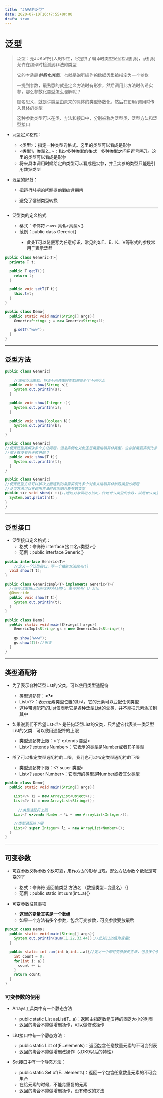 ```yaml
---
title: "JAVA的泛型"
date: 2020-07-10T16:47:55+08:00
draft: true
---
```


# 泛型

> 泛型：是JDK5中引入的特性，它提供了编译时类型安全检测机制，该机制允许在编译时检测到非法的类型
>
> 它的本质是***参数化类型***，也就是说所操作的数据类型被指定为一个参数
>
> 一提到参数，最熟悉的就是定义方法时有形参，然后调用此方法时传递实参，那么参数化类型怎么理解呢？
>
> 顾名思义，就是讲类型由原来的具体的类型参数化，然后在使用/调用时传入具体的类型
>
> 这种参数类型可以在类、方法和接口中，分别被称为泛型类、泛型方法和泛型接口

* 泛型定义格式：
  * <类型>：指定一种类型的格式。这里的类型可以看成是形参
  * <类型1，类型2...>：指定多种类型的格式，多种类型之间用逗号隔开。这里的类型可以看成是形参
  * 将来具体调用时候给定的类型可以看成是实参，并且实参的类型只能是引用数据类型

* 泛型的好处：

  * 把运行时期的问题提前到编译期间

  * 避免了强制类型转换

    ***

    

* 泛型类的定义格式
  * 格式：修饰符 class 类名<类型>{}
  * 范例：public class Generic<T>{}
    * 此处T可以随便写为任意标识，常见的如T、E、K、V等形式的参数常用于表示泛型

```java
public class Generic<T>{
  private T t;
  
  public T getT(){
    return t;
  }
  
  public void setT(T t){
    this.t=t;
  }
}
```

```java
public class Demo{
  public static void main(String[] args){
    Generic<String> g = new Generic<String>();
    
    g.setT("www");
  }
}
```

***

## 泛型方法

```java
public class Generic{
    
    //使用方法重载，传递不同类型的参数需要多个不同方法
  public void show(String s){
    System.out.println(s);
  }
  
  public void show(Integer i){
    System.out.println(i);
  }
  
  public void show(Boolean b){
    System.out.println(b);
  }
}
```

```java
public class Generic{
//使用泛型类解决多个方法问题，但是实例化对象还是需要指明具体类型，这样就需要实例化多个对象
//那么有没有办法改进呢？
  public void show(T t){
    System.out.println(t);
  }
}
```

```java
public class Generic{
//使用泛型方法可以解决上面遇到的需要实例化多个对象并指明具体参数类型的问题
//泛型方法可以在调用方法时再明确对象参数类型
public <T> void show(T t){//通过对象调用方法时，传递什么类型的参数，就是什么类型。
  System.out.println(t);
}
}
```

***

## 泛型接口

* 泛型接口定义格式：
  * 格式：修饰符 interface 接口名<类型>{}
  * 范例：public interface Generic<T>{}

```java
public interface Generic<T>{
    //定义一个泛型接口，写一个抽象方法show()
  void show(T t);
}
```

```java
public class GenericImpl<T> implements Generic<T>{
  //编写泛型接口的实现类XXXImpl，重写show（）方法
  @Override
  public void show(T t){
    System.out.println(t);
  }
}
```

```java
public class Demo{
  public static void main(Strings[] args){
    GenericImpl<String> gs = new GenericImpl<String>();
    
    gs.show("www");
    gs.show(11);//报错
  }
}
```

***

## 类型通配符

* 为了表示各种泛型List的父类，可以使用类型通配符
  * 类型通配符：***<?>***
  * List<?>：表示元素类型位置的List，它的元素可以匹配任何类型
  * 这种带通配符的List仅表示它是各种泛型List的父类，并不能把元素添加到其中

* 如果说我们不希望List<?> 是任何泛型List的父类，只希望它代表某一类泛型List的父类，可以使用通配符的上限
  * 类型通配符上限：<？ extends 类型>
  * List<? extends Number>：它表示的类型是Number或者其子类型

* 除了可以指定类型通配符的上限，我们也可以指定类型通配符的下限
  * 类型通配符下限：<? super 类型>
  * List<? super Number>：它表示的类型是Number或者其父类型

```java
public class Demo{
  public static void main(String[] args){
    
    List<?> li = new ArrayList<Object>();
    List<?> li = new ArrayList<String>();
    
      //类型通配符上限
    List<? extends Number> li = new ArrayList<Integer>();
      
    //类型通配符下限
    List<? super Integer> li = new ArrayList<Number>();
  }
}
```

***

## 可变参数

* 可变参数又称参数个数可变，用作方法的形参出现，那么方法参数个数就是可变的了
  * 格式：修饰符 返回值类型 方法名 （数据类型...变量名）｛｝
  * 范例：public static int sum(int...a){}

* 可变参数注意事项
  * **这里的变量其实是一个数组**
  * 如果一个方法有多个参数，包含可变参数，可变参数要放最后

```java
public class Demo{
  public static void main(String[] args){
    System.out.println(sum(11,22,33,44));//此处11的值为变量b
  }
  
  public static int sum(int b,int...a){//定义一个带可变参数的方法，包含多个参数，这里的int...a其实是一个数组
    int count = 0;
    for(int i: a){
      count += i;
    }
    return count;
  }
}
```

### 可变参数的使用

* Arrays工具类中有一个静态方法
  * public static <T> List <T> asList(T...a)：返回由指定数组支持的固定大小的列表
  * 返回的集合不能做增删操作，可以做修改操作

* List接口中有一个静态方法：
  * public static <E> List <E> of(E...elements)：返回包含任意数量元素的不可变列表
  * 返回的集合不能做增删改操作（JDK9以后的特性）

* Set接口中有一个静态方法：
  * public static <E> Set<E> of(E...elements)：返回一个包含任意数量元素的不可变集合
  * 在给元素的时候，不能给重复的元素
  * 返回的集合不能做增删操作，没有修改的方法